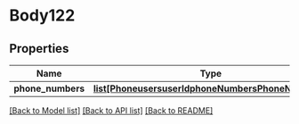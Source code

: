 # Body122

## Properties
Name | Type | Description | Notes
------------ | ------------- | ------------- | -------------
**phone_numbers** | [**list[PhoneusersuserIdphoneNumbersPhoneNumbers]**](PhoneusersuserIdphoneNumbersPhoneNumbers.md) |  | [optional] 

[[Back to Model list]](../README.md#documentation-for-models) [[Back to API list]](../README.md#documentation-for-api-endpoints) [[Back to README]](../README.md)

